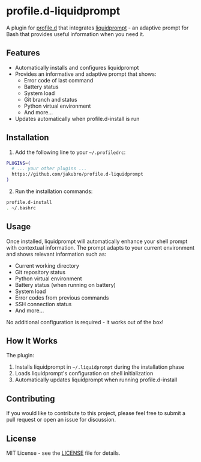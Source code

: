 # profile.d-liquidprompt

A plugin for [profile.d](https://github.com/jakubro/profile.d) that
integrates [liquidprompt](https://github.com/nojhan/liquidprompt) - an adaptive prompt for Bash that provides useful
information when you need it.

## Features

- Automatically installs and configures liquidprompt
- Provides an informative and adaptive prompt that shows:
    - Error code of last command
    - Battery status
    - System load
    - Git branch and status
    - Python virtual environment
    - And more...
- Updates automatically when profile.d-install is run

## Installation

1. Add the following line to your `~/.profiledrc`:

```bash
PLUGINS=(
  # ... your other plugins ...
  https://github.com/jakubro/profile.d-liquidprompt
)
```

2. Run the installation commands:

```bash
profile.d-install
. ~/.bashrc
```

## Usage

Once installed, liquidprompt will automatically enhance your shell prompt with contextual information. The prompt adapts
to your current environment and shows relevant information such as:

- Current working directory
- Git repository status
- Python virtual environment
- Battery status (when running on battery)
- System load
- Error codes from previous commands
- SSH connection status
- And more...

No additional configuration is required - it works out of the box!

## How It Works

The plugin:

1. Installs liquidprompt in `~/.liquidprompt` during the installation phase
2. Loads liquidprompt's configuration on shell initialization
3. Automatically updates liquidprompt when running profile.d-install

## Contributing

If you would like to contribute to this project, please feel free to submit a pull request or open an issue for
discussion.

## License

MIT License - see the [LICENSE](LICENSE) file for details.
